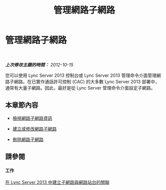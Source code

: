 ﻿---
title: 管理網路子網路
TOCTitle: 管理網路子網路
ms:assetid: 0127b27c-42a7-4d4b-b419-c92149f51e92
ms:mtpsurl: https://technet.microsoft.com/zh-tw/library/JJ687955(v=OCS.15)
ms:contentKeyID: 49889919
ms.date: 08/10/2015
mtps_version: v=OCS.15
ms.translationtype: HT
---

# 管理網路子網路

 

_**上次修改主題的時間：** 2012-10-15_

您可以使用 Lync Server 2013 控制台或 Lync Server 2013 管理命令介面管理網路子網路。在已實作通話許可控制 (CAC) 的大多數 Lync Server 2013 部署中，通常有大量子網路。因此，最好是從 Lync Server 管理命令介面設定子網路。

## 本章節內容

  - [檢視網路子網路資訊](lync-server-2013-viewing-network-subnet-information.md)

  - [建立或修改網路子網路](lync-server-2013-create-or-modify-network-subnets.md)

  - [刪除網路子網路](lync-server-2013-deleting-network-subnets.md)

## 請參閱

#### 工作

[在 Lync Server 2013 中建立子網路與網路站台的關聯](lync-server-2013-associate-a-subnet-with-a-network-site.md)

